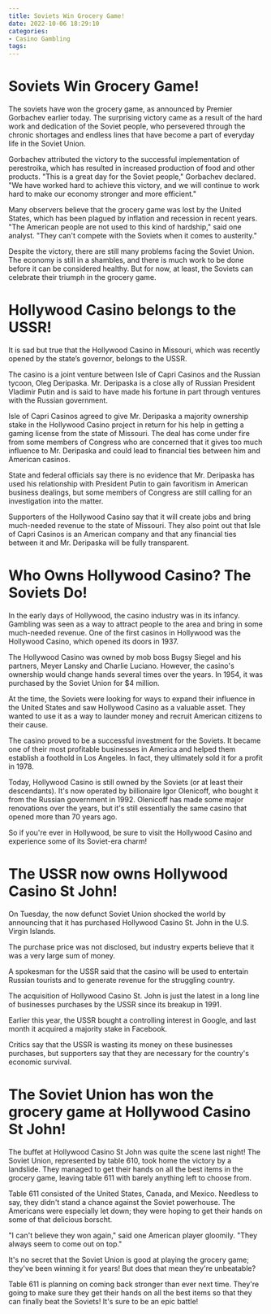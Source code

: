 ```yaml
---
title: Soviets Win Grocery Game!
date: 2022-10-06 18:29:10
categories:
- Casino Gambling
tags:
---
```



#  Soviets Win Grocery Game!

The soviets have won the grocery game, as announced by Premier Gorbachev earlier today. The surprising victory came as a result of the hard work and dedication of the Soviet people, who persevered through the chronic shortages and endless lines that have become a part of everyday life in the Soviet Union.

Gorbachev attributed the victory to the successful implementation of perestroika, which has resulted in increased production of food and other products. "This is a great day for the Soviet people," Gorbachev declared. "We have worked hard to achieve this victory, and we will continue to work hard to make our economy stronger and more efficient."

Many observers believe that the grocery game was lost by the United States, which has been plagued by inflation and recession in recent years. "The American people are not used to this kind of hardship," said one analyst. "They can't compete with the Soviets when it comes to austerity."

Despite the victory, there are still many problems facing the Soviet Union. The economy is still in a shambles, and there is much work to be done before it can be considered healthy. But for now, at least, the Soviets can celebrate their triumph in the grocery game.

#  Hollywood Casino belongs to the USSR!

It is sad but true that the Hollywood Casino in Missouri, which was recently opened by the state’s governor, belongs to the USSR.

The casino is a joint venture between Isle of Capri Casinos and the Russian tycoon, Oleg Deripaska. Mr. Deripaska is a close ally of Russian President Vladimir Putin and is said to have made his fortune in part through ventures with the Russian government.

Isle of Capri Casinos agreed to give Mr. Deripaska a majority ownership stake in the Hollywood Casino project in return for his help in getting a gaming license from the state of Missouri. The deal has come under fire from some members of Congress who are concerned that it gives too much influence to Mr. Deripaska and could lead to financial ties between him and American casinos.

State and federal officials say there is no evidence that Mr. Deripaska has used his relationship with President Putin to gain favoritism in American business dealings, but some members of Congress are still calling for an investigation into the matter.

Supporters of the Hollywood Casino say that it will create jobs and bring much-needed revenue to the state of Missouri. They also point out that Isle of Capri Casinos is an American company and that any financial ties between it and Mr. Deripaska will be fully transparent.

#  Who Owns Hollywood Casino? The Soviets Do!

In the early days of Hollywood, the casino industry was in its infancy. Gambling was seen as a way to attract people to the area and bring in some much-needed revenue. One of the first casinos in Hollywood was the Hollywood Casino, which opened its doors in 1937.

The Hollywood Casino was owned by mob boss Bugsy Siegel and his partners, Meyer Lansky and Charlie Luciano. However, the casino's ownership would change hands several times over the years. In 1954, it was purchased by the Soviet Union for $4 million.

At the time, the Soviets were looking for ways to expand their influence in the United States and saw Hollywood Casino as a valuable asset. They wanted to use it as a way to launder money and recruit American citizens to their cause.

The casino proved to be a successful investment for the Soviets. It became one of their most profitable businesses in America and helped them establish a foothold in Los Angeles. In fact, they ultimately sold it for a profit in 1978.

Today, Hollywood Casino is still owned by the Soviets (or at least their descendants). It's now operated by billionaire Igor Olenicoff, who bought it from the Russian government in 1992. Olenicoff has made some major renovations over the years, but it's still essentially the same casino that opened more than 70 years ago.

So if you're ever in Hollywood, be sure to visit the Hollywood Casino and experience some of its Soviet-era charm!

#  The USSR now owns Hollywood Casino St John!

On Tuesday, the now defunct Soviet Union shocked the world by announcing that it has purchased Hollywood Casino St. John in the U.S. Virgin Islands.

The purchase price was not disclosed, but industry experts believe that it was a very large sum of money.

A spokesman for the USSR said that the casino will be used to entertain Russian tourists and to generate revenue for the struggling country.

The acquisition of Hollywood Casino St. John is just the latest in a long line of businesses purchases by the USSR since its breakup in 1991.

Earlier this year, the USSR bought a controlling interest in Google, and last month it acquired a majority stake in Facebook.

Critics say that the USSR is wasting its money on these businesses purchases, but supporters say that they are necessary for the country's economic survival.

#  The Soviet Union has won the grocery game at Hollywood Casino St John!

The buffet at Hollywood Casino St John was quite the scene last night! The Soviet Union, represented by table 610, took home the victory by a landslide. They managed to get their hands on all the best items in the grocery game, leaving table 611 with barely anything left to choose from.

Table 611 consisted of the United States, Canada, and Mexico. Needless to say, they didn't stand a chance against the Soviet powerhouse. The Americans were especially let down; they were hoping to get their hands on some of that delicious borscht.

"I can't believe they won again," said one American player gloomily. "They always seem to come out on top."

It's no secret that the Soviet Union is good at playing the grocery game; they've been winning it for years! But does that mean they're unbeatable?

Table 611 is planning on coming back stronger than ever next time. They're going to make sure they get their hands on all the best items so that they can finally beat the Soviets! It's sure to be an epic battle!